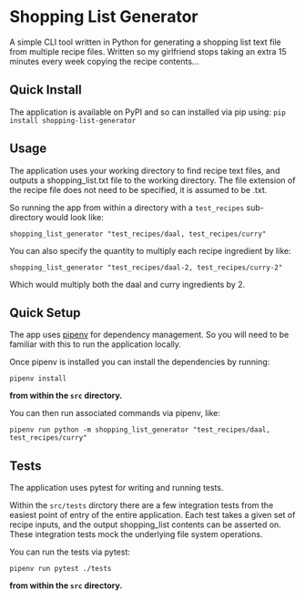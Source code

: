 # Shopping List Generator

A simple CLI tool written in Python for generating a shopping list text file from multiple recipe files. Written so my girlfriend stops taking an extra 15 minutes every week copying the recipe contents...

## Quick Install

The application is available on PyPI and so can installed via pip using:
`pip install shopping-list-generator`

## Usage

The application uses your working directory to find recipe text files, and outputs a shopping_list.txt file to the working directory. The file extension of the recipe file does not need to be specified, it is assumed to be .txt.

So running the app from within a directory with a `test_recipes` sub-directory would look like:

`shopping_list_generator "test_recipes/daal, test_recipes/curry"`

You can also specify the quantity to multiply each recipe ingredient by like:

`shopping_list_generator "test_recipes/daal-2, test_recipes/curry-2"`

Which would multiply both the daal and curry ingredients by 2.

## Quick Setup

The app uses [pipenv](https://pipenv.pypa.io/en/latest/) for dependency management. So you will need to be familiar with this to run the application locally.

Once pipenv is installed you can install the dependencies by running:

`pipenv install`

**from within the `src` directory.**

You can then run associated commands via pipenv, like:

`pipenv run python -m shopping_list_generator "test_recipes/daal, test_recipes/curry"`

## Tests

The application uses pytest for writing and running tests.

Within the `src/tests` dirctory there are a few integration tests from the easiest point of entry of the entire application. Each test takes a given set of recipe inputs, and the output shopping_list contents can be asserted on. These integration tests mock the underlying file system operations.

You can run the tests via pytest:

`pipenv run pytest ./tests`

**from within the `src` directory.**
